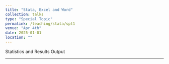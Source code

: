 ```yaml
---
title: "Stata, Excel and Word"
collection: talks
type: "Special Topic"
permalink: /teaching/stata/spt1
venue: "Apr 4th"
date: 2025-01-01
location: ""
---
```


Statistics and Results Output

---

